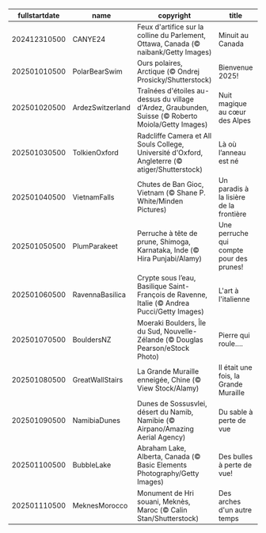 |fullstartdate|name|copyright|title|image|
|--|--|--|--|--|
202412310500|CANYE24|Feux d'artifice sur la colline du Parlement, Ottawa, Canada (© naibank/Getty Images)|Minuit au Canada|![](/fr-CA/2025/01/202412310500CANYE24.jpg)|
202501010500|PolarBearSwim|Ours polaires, Arctique (© Ondrej Prosicky/Shutterstock)|Bienvenue 2025!|![](/fr-CA/2025/01/202501010500PolarBearSwim.jpg)|
202501020500|ArdezSwitzerland|Traînées d'étoiles au-dessus du village d'Ardez, Graubunden, Suisse (© Roberto Moiola/Getty Images)|Nuit magique au cœur des Alpes|![](/fr-CA/2025/01/202501020500ArdezSwitzerland.jpg)|
202501030500|TolkienOxford|Radcliffe Camera et All Souls College, Université d'Oxford, Angleterre (© atiger/Shutterstock)|Là où l’anneau est né|![](/fr-CA/2025/01/202501030500TolkienOxford.jpg)|
202501040500|VietnamFalls|Chutes de Ban Gioc, Vietnam  (© Shane P. White/Minden Pictures)|Un paradis à la lisière de la frontière|![](/fr-CA/2025/01/202501040500VietnamFalls.jpg)|
202501050500|PlumParakeet|Perruche à tête de prune, Shimoga, Karnataka, Inde (© Hira Punjabi/Alamy)|Une perruche qui compte pour des prunes!|![](/fr-CA/2025/01/202501050500PlumParakeet.jpg)|
202501060500|RavennaBasilica|Crypte sous l’eau, Basilique Saint-François de Ravenne, Italie (© Andrea Pucci/Getty Images)|L'art à l'italienne|![](/fr-CA/2025/01/202501060500RavennaBasilica.jpg)|
202501070500|BouldersNZ|Moeraki Boulders, Île du Sud, Nouvelle-Zélande (© Douglas Pearson/eStock Photo)|Pierre qui roule….|![](/fr-CA/2025/01/202501070500BouldersNZ.jpg)|
202501080500|GreatWallStairs|La Grande Muraille enneigée, Chine (© View Stock/Alamy)|Il était une fois, la Grande Muraille|![](/fr-CA/2025/01/202501080500GreatWallStairs.jpg)|
202501090500|NamibiaDunes|Dunes de Sossusvlei, désert du Namib, Namibie (© Airpano/Amazing Aerial Agency)|Du sable à perte de vue|![](/fr-CA/2025/01/202501090500NamibiaDunes.jpg)|
202501100500|BubbleLake|Abraham Lake, Alberta, Canada (© Basic Elements Photography/Getty Images)|Des bulles à perte de vue!|![](/fr-CA/2025/01/202501100500BubbleLake.jpg)|
202501110500|MeknesMorocco|Monument de Hri souani, Meknès, Maroc  (© Calin Stan/Shutterstock)|Des arches d'un autre temps|![](/fr-CA/2025/01/202501110500MeknesMorocco.jpg)|
